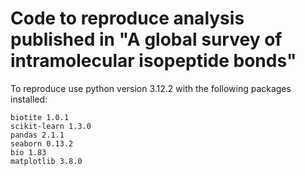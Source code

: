 # Code to reproduce analysis published in "A global survey of intramolecular isopeptide bonds"

To reproduce use python version 3.12.2 with the following packages installed:

    biotite 1.0.1
    scikit-learn 1.3.0
    pandas 2.1.1
    seaborn 0.13.2
    bio 1.83
    matplotlib 3.8.0
